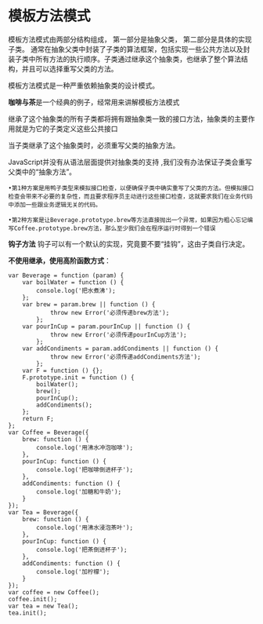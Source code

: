 # 模板方法模式

模板方法模式由两部分结构组成，
第一部分是抽象父类，
第二部分是具体的实现子类。
通常在抽象父类中封装了子类的算法框架，包括实现一些公共方法以及封装子类中所有方法的执行顺序。子类通过继承这个抽象类，也继承了整个算法结构，并且可以选择重写父类的方法。

模板方法模式是一种严重依赖抽象类的设计模式。

**咖啡与茶**是一个经典的例子，经常用来讲解模板方法模式

继承了这个抽象类的所有子类都将拥有跟抽象类一致的接口方法，抽象类的主要作用就是为它的子类定义这些公共接口

当子类继承了这个抽象类时，必须重写父类的抽象方法。

JavaScript并没有从语法层面提供对抽象类的支持 ,我们没有办法保证子类会重写父类中的“抽象方法”。

    •第1种方案是用鸭子类型来模拟接口检查，以便确保子类中确实重写了父类的方法。但模拟接口检查会带来不必要的复杂性，而且要求程序员主动进行这些接口检查，这就要求我们在业务代码中添加一些跟业务逻辑无关的代码。   
    
    •第2种方案是让Beverage.prototype.brew等方法直接抛出一个异常，如果因为粗心忘记编写Coffee.prototype.brew方法，那么至少我们会在程序运行时得到一个错误

**钩子方法**
钩子可以有一个默认的实现，究竟要不要“挂钩”，这由子类自行决定。



**不使用继承，使用高阶函数方式**：
```
var Beverage = function (param) {
    var boilWater = function () {
        console.log('把水煮沸');
    };
    var brew = param.brew || function () {
            throw new Error('必须传递brew方法');
        };
    var pourInCup = param.pourInCup || function () {
            throw new Error('必须传递pourInCup方法');
        };
    var addCondiments = param.addCondiments || function () {
            throw new Error('必须传递addCondiments方法');
        };
    var F = function () {};
    F.prototype.init = function () {
        boilWater();
        brew();
        pourInCup();
        addCondiments();
    };
    return F;
};
var Coffee = Beverage({
    brew: function () {
        console.log('用沸水冲泡咖啡');
    },
    pourInCup: function () {
        console.log('把咖啡倒进杯子');
    },
    addCondiments: function () {
        console.log('加糖和牛奶');
    }
});
var Tea = Beverage({
    brew: function () {
        console.log('用沸水浸泡茶叶');
    },
    pourInCup: function () {
        console.log('把茶倒进杯子');
    },
    addCondiments: function () {
        console.log('加柠檬');
    }
});
var coffee = new Coffee();
coffee.init();
var tea = new Tea();
tea.init();
```
